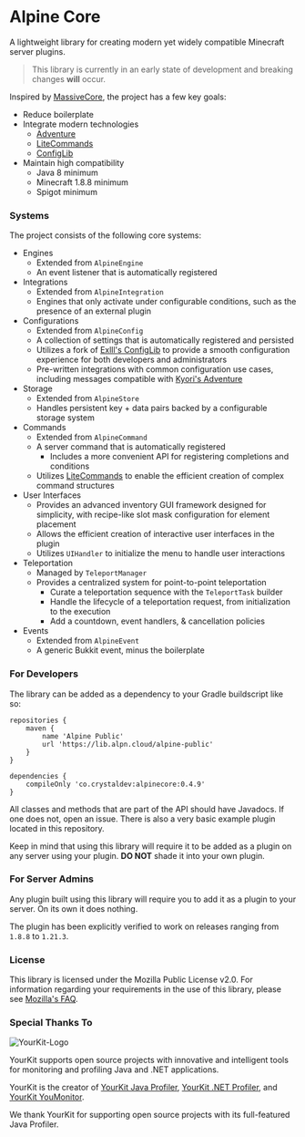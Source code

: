 # Alpine Core

A lightweight library for creating modern yet widely compatible Minecraft server plugins.

> This library is currently in an early state of development and breaking changes **will** occur.

Inspired by [MassiveCore](https://gitlab.massivecraft.team/massivecraft/MassiveCore), the project has a few key goals:
- Reduce boilerplate
- Integrate modern technologies
  - [Adventure](https://github.com/KyoriPowered/adventure) 
  - [LiteCommands](https://github.com/Rollczi/LiteCommands)
  - [ConfigLib](https://github.com/tomwmth/ConfigLib)
- Maintain high compatibility
  - Java 8 minimum
  - Minecraft 1.8.8 minimum
  - Spigot minimum

### Systems
The project consists of the following core systems:
- Engines
  - Extended from `AlpineEngine`
  - An event listener that is automatically registered
- Integrations
  - Extended from `AlpineIntegration`
  - Engines that only activate under configurable conditions, such as the presence of an external plugin
- Configurations
  - Extended from `AlpineConfig`
  - A collection of settings that is automatically registered and persisted
  - Utilizes a fork of [Exlll's ConfigLib](https://github.com/Exlll/ConfigLib) to provide a smooth configuration experience for both developers and administrators
  - Pre-written integrations with common configuration use cases, including messages compatible with [Kyori's Adventure](https://github.com/KyoriPowered/adventure)
- Storage
  - Extended from `AlpineStore`
  - Handles persistent key + data pairs backed by a configurable storage system
- Commands
  - Extended from `AlpineCommand`
  - A server command that is automatically registered
    - Includes a more convenient API for registering completions and conditions
  - Utilizes [LiteCommands](https://github.com/Rollczi/LiteCommands) to enable the efficient creation of complex command structures
- User Interfaces
  - Provides an advanced inventory GUI framework designed for simplicity, with recipe-like slot mask configuration for element placement
  - Allows the efficient creation of interactive user interfaces in the plugin
  - Utilizes `UIHandler` to initialize the menu to handle user interactions
- Teleportation
  - Managed by `TeleportManager`
  - Provides a centralized system for point-to-point teleportation
    - Curate a teleportation sequence with the `TeleportTask` builder
    - Handle the lifecycle of a teleportation request, from initialization to the execution
    - Add a countdown, event handlers, & cancellation policies
- Events
  - Extended from `AlpineEvent`
  - A generic Bukkit event, minus the boilerplate

### For Developers
The library can be added as a dependency to your Gradle buildscript like so:

```
repositories {
    maven {
        name 'Alpine Public'
        url 'https://lib.alpn.cloud/alpine-public'
    }
}

dependencies {
    compileOnly 'co.crystaldev:alpinecore:0.4.9'
}
```

All classes and methods that are part of the API should have Javadocs. If one does not, open an issue. There is also a very basic example plugin located in this repository.

Keep in mind that using this library will require it to be added as a plugin on any server using your plugin. **DO NOT** shade it into your own plugin.

### For Server Admins
Any plugin built using this library will require you to add it as a plugin to your server. On its own it does nothing.

The plugin has been explicitly verified to work on releases ranging from `1.8.8` to `1.21.3`.

### License
This library is licensed under the Mozilla Public License v2.0. For information regarding your requirements in the use of this library, please see [Mozilla's FAQ](https://www.mozilla.org/en-US/MPL/2.0/FAQ/).

### Special Thanks To
![YourKit-Logo](https://www.yourkit.com/images/yklogo.png)

YourKit supports open source projects with innovative and intelligent tools for monitoring and profiling Java and .NET applications.

YourKit is the creator of <a href="https://www.yourkit.com/java/profiler/">YourKit Java Profiler</a>, <a href="https://www.yourkit.com/dotnet-profiler/">YourKit .NET Profiler</a>, and <a href="https://www.yourkit.com/youmonitor/">YourKit YouMonitor</a>.

We thank YourKit for supporting open source projects with its full-featured Java Profiler.
